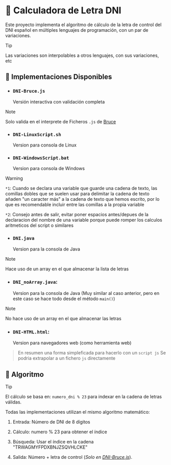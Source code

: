# 🪪 Calculadora de Letra DNI  
Este proyecto implementa el algoritmo de cálculo de la letra de control del DNI español en múltiples lenguajes de programación, con un par de variaciones.
> [!TIP]
> Las variaciones son interpolables a otros lenguajes, con sus variaciones, etc  
  
## 🚀 Implementaciones Disponibles  
  
- ### **`DNI-Bruce.js`**
  Versión interactiva con validación completa 
> [!NOTE]
> Solo valida en el interprete de Ficheros `.js` de [Bruce](https://github.com/pr3y/Bruce/wiki/) 

- ### **`DNI-LinuxScript.sh`**
  Version para consola de Linux
  
- ### **`DNI-WindowsScript.bat`**
  Version para consola de Windows
> [!WARNING]
> `*1`: Cuando se declara una variable que guarde una cadena de texto, las comillas dobles que se suelen usar para delimitar la cadena de texto añaden "un caracter más"
> a la cadena de texto que hemos escrito, por lo que es recomendable incluir entre las comillas a la propia variable
>
> `*2`: Consejo antes de salir, evitar poner espacios antes/depues de la declaracion del nombre de una variable porque puede romper los calculos aritmeticos del script o similares

- ### **`DNI.java`**
  Version para la consola de Java
> [!NOTE]
> Hace uso de un array en el que almacenar la lista de letras

- ### **`DNI_noArray.java`**:
  Version para la consola de Java (Muy similar al caso anterior, pero en este caso se hace todo desde el método `main()`)
> [!NOTE]
> No hace uso de un array en el que almacenar las letras

- ### **`DNI-HTML.html`**:
  Version para navegadores web (como herramienta web)
> En resumen una forma simpleficada para hacerlo con un `script js`
> Se podria extrapolar a un fichero `js` directamente


## 🔧 Algoritmo
> [!TIP]
> El cálculo se basa en: `numero_dni % 23` para indexar en la cadena de letras válidas.
>
> Todas las implementaciones utilizan el mismo algoritmo matemático:

1. Entrada: Número de DNI de 8 dígitos
2. Cálculo: numero % 23 para obtener el índice
3. Búsqueda: Usar el índice en la cadena "TRWAGMYFPDXBNJZSQVHLCKE"

4. Salida: Número + letra de control (_Solo en [DNI-Bruce.js](https://github.com/rkatins/DNI/blob/main/DNI-Bruce.js)_).





